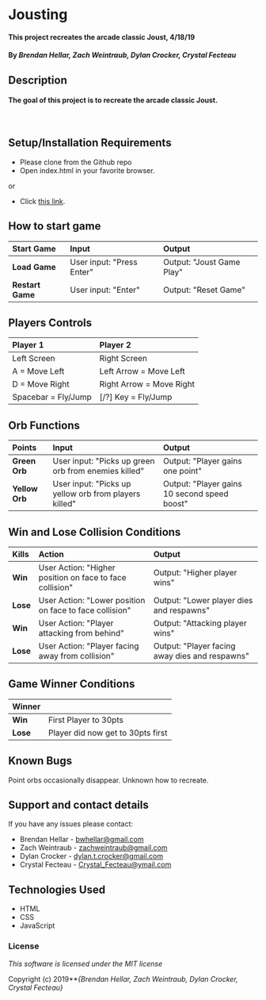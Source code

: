 # Jousting

#### This project recreates the arcade classic Joust, 4/18/19


#### By _**Brendan Hellar, Zach Weintraub, Dylan Crocker, Crystal Fecteau**_

## Description

#### The goal of this project is to recreate the arcade classic Joust.
<br>

## Setup/Installation Requirements

-   Please clone from the Github repo
-   Open index.html in your favorite browser.

  or

-   Click [this link](https://dtpc22.github.io/joust/).

## How to start game

| Start Game | Input | Output |
| :-------------     | :------------- | :------------- |
| **Load Game** | User input: "Press Enter" | Output: "Joust Game Play" |
| **Restart Game**| User input: "Enter" | Output: "Reset Game" |

## Players Controls

|  Player 1  |  Player 2 |
| :-------------     | :------------- |
| Left Screen | Right Screen |
| A = Move Left | Left Arrow = Move Left |
| D = Move Right | Right Arrow = Move Right |
| Spacebar = Fly/Jump | [/?] Key = Fly/Jump |

## Orb Functions

| Points | Input | Output |
| :-------------     | :------------- | :------------- |
| **Green Orb** | User input: "Picks up green orb from enemies killed" | Output: "Player gains one point" |
| **Yellow Orb**| User input: "Picks up yellow orb from players killed" | Output: "Player gains 10 second speed boost" |

## Win and Lose Collision Conditions

| Kills| Action | Output |
| :-------------     | :------------- | :------------- |
| **Win** | User Action: "Higher position on face to face collision" | Output: "Higher player wins" |
| **Lose**| User Action: "Lower position on face to face collision" | Output: "Lower player dies and respawns" |
| **Win** | User Action: "Player attacking from behind" | Output: "Attacking player wins" |
| **Lose**| User Action: "Player facing away from collision" | Output: "Player facing away dies and respawns" |

## Game Winner Conditions

| Winner | |
| :-------------     | :------------- |
| **Win** | First Player to 30pts |
| **Lose** | Player did now get to 30pts first |


## Known Bugs

Point orbs occasionally disappear. Unknown how to recreate.

## Support and contact details

If you have any issues please contact:
* Brendan Hellar - bwhellar@gmail.com
* Zach Weintraub - zachweintraub@gmail.com
* Dylan Crocker - dylan.t.crocker@gmail.com
* Crystal Fecteau - Crystal_Fecteau@ymail.com

## Technologies Used

* HTML
* CSS
* JavaScript

### License

*This software is licensed under the MIT license*

Copyright (c) 2019**_{Brendan Hellar, Zach Weintraub, Dylan Crocker, Crystal Fecteau}_
